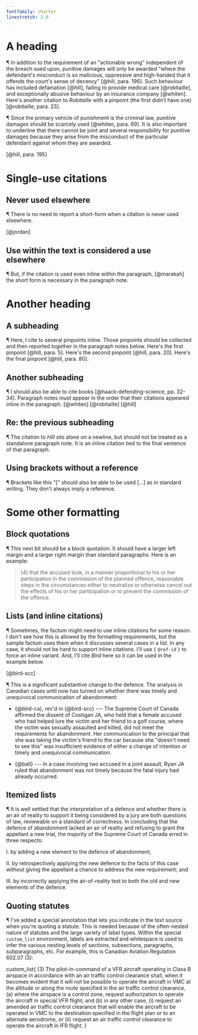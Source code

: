 ```yaml
---
fontfamily: charter
linestretch: 2.0
...
```


# A heading

¶ In addition to the requirement of an "actionable wrong" independent
of the breach sued upon, punitive damages will only be awarded "where
the defendant's misconduct is so malicious, oppressive and high-handed
that it offends the court's sense of decency" [@hill, para. 196]. Such
behaviour has included defamation [@hill], failing to provide medical
care [@robitaille], and exceptionally abusive behaviour by an
insurance company [@whiten]. Here's another citation to _Robitaille_
with a pinpoint (the first didn't have one) [@robitaille, para. 23].

¶ Since the primary vehicle of punishment is the criminal law,
punitive damages should be scarcely used [@whiten, para. 69]. It is
also important to underline that there cannot be joint and several
responsibility for punitive damages because they arise from the
misconduct of the particular defendant against whom they are awarded.

[@hill, para. 195]

# Single-use citations

## Never used elsewhere

¶ There is no need to report a short-form when a citation is never used
elsewhere.

[@jordan]

## Use within the text is considered a use elsewhere

¶ But, if the citation is used even inline within the paragraph, [@marakah] the
short form is necessary in the paragraph note.

# Another heading

## A subheading

¶ Here, I cite to several pinpoints inline. Those pinpoints should be
collected and then reported together in the paragraph notes
below. Here's the first pinpoint [@hill, para. 5]. Here's the second
pinpoint [@hill, para. 20]. Here's the final pinpoint [@hill,
para. 80].

## Another subheading

¶ I should also be able to cite books [@haack-defending-science,
pp. 32-34]. Paragraph notes must appear in the order that their
citations appeared inline in the paragraph. [@whiten] [@robitaille]
[@hill]

## Re: the previous subheading

¶ The citation to _Hill_ sits alone on a newline, but should not be
treated as a standalone paragraph note. It is an inline citation tied
to the final sentence of that paragraph.

## Using brackets without a reference

¶ Brackets like this "[" should also be able to be used [...] as in
standard writing. They don't always imply a reference.

# Some other formatting

## Block quotations

¶ This next bit should be a block quotation. It should have a larger
left margin and a larger right margin than standard paragraphs. Here
is an example:

> (4) that the accused took, in a manner proportional to his or her
participation in the commission of the planned offence, reasonable steps
in the circumstances either to neutralize or otherwise cancel out the effects
of his or her participation or to prevent the commission of the offence.

## Lists (and inline citations)

¶ Sometimes, the factum might need to use inline citations for some
reason. I don't see how this is allowed by the formatting
requirements, but the sample factum uses them when it discusses
several cases in a list. In any case, it should not be hard to support
inline citations. I'll use `{` `@ref-id` `}` to force an inline
variant. And, I'll cite _Bird_ here so it can be used in the example below.

[@bird-scc]

¶ This is a significant substantive change to the defence. The
analysis in Canadian cases until now has turned on whether there was
timely and unequivocal communication of abandonment:

* {@bird-ca}, rev'd in {@bird-scc} --- The
Supreme Court of Canada affirmed the dissent of Costigan JA, who held
that a female accused who had helped lure the victim and her friend to
a golf course, where the victim was sexually assaulted and killed, did
not meet the requirements for abandonment. Her communication to the
principal that she was taking the victim's friend to the car because
she "doesn't need to see this" was insufficient evidence of either a
change of intention or timely and unequivocal communication.

* {@ball} --- In a case involving two accused in a
joint assault, Ryan JA ruled that abandonment was not timely because
the fatal injury had already occurred.

## Itemized lists

¶ It is well settled that the interpretation of a defence and whether
there is an air of reality to support it being considered by a jury
are both questions of law, reviewable on a standard of correctness. In
concluding that the defence of abandonment lacked an air of reality
and refusing to grant the appellant a new trial, the majority of the
Supreme Court of Canada erred in three respects:

I.  by adding a new element to the defence of abandonment,

II.  by retrospectively applying the new defence to the facts of this
case without giving the appellant a chance to address the new
requirement; and

III.  by incorrectly applying the air-of-reality test to both the old
and new elements of the defence.

## Quoting statutes

¶ I've added a special annotation that lets you indicate in the text
source when you're quoting a statute. This is needed because of the
often-nested nature of statutes and the large variety of label
types. Within the special `custom_list` environment, labels are
extracted and whitespace is used to infer the various nesting levels
of sections, subsections, paragraphs, subparagraphs, etc. For example,
this is Canadian Aviation Regulation 602.07 (3):

custom_list{
(3)  The pilot-in-command of a VFR aircraft operating in Class B
     airspace in accordance with an air traffic control clearance
     shall, when it becomes evident that it will not be possible to
     operate the aircraft in VMC at the altitude or along the route
     specified in the air traffic control clearance,
     (a)  where the airspace is a control zone, request authorization
	      to operate the aircraft in special VFR flight; and
     (b)  in any other case,
          (i)  request an amended air traffic control clearance that
		       will enable the aircraft to be operated in VMC to the
		       destination specified in the flight plan or to an
		       alternate aerodrome, or
          (ii)  request an air traffic control clearance to operate
			    the aircraft in IFR flight.
}
